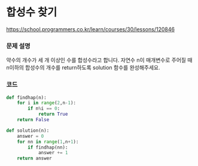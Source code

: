 # 합성수 찾기
https://school.programmers.co.kr/learn/courses/30/lessons/120846

### 문제 설명
약수의 개수가 세 개 이상인 수를 합성수라고 합니다. 자연수 n이 매개변수로 주어질 때 n이하의 합성수의 개수를 return하도록 solution 함수를 완성해주세요.

### 코드
```python
def findhap(n):
    for i in range(2,n-1):
        if n%i == 0:
            return True
    return False

def solution(n):
    answer = 0
    for nn in range(1,n+1):
        if findhap(nn):
            answer += 1
    return answer
```
